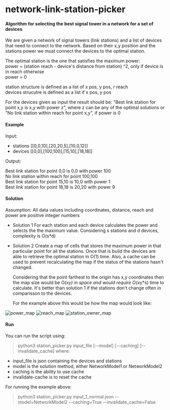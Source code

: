 # network-link-station-picker
#### Algorithm for selecting the best signal tower in a network for a set of devices ####

We are given a network of signal towers (link stations) and a list of devices that need to connect to the network. Based on their x,y position and the stations power we must connect the devices to the optimal station.

The optimal station is the one that satisfies the maximum power:  
power = (station reach - device's distance from station) ^2, only if device is in reach otherwise  
power = 0

station structure is defined as a list of x pos, y pos, r reach  
devices strucutre is defined as a list if x pos, y pos

For the devices given as input the result should be:
"Best link station for point x,y is x,y with power z", where z can be any of the optimal solutions
or  
"No link station within reach for point x,y", if power is 0

#### Example ####
Input:  
- stations [[0,0,10],[20,20,5],[10,0,12]]  
- devices [[0,0],[100,100],[15,10],[18,18]]

Output:  

Best link station for point 0,0 is 0,0 with power 100  
No link station within reach for point 100,100  
Best link station for point 15,10 is 10,0 with power 1  
Best link station for point 18,18 is 20,20 with power 9  


#### Solution ####

Assumption: All data values including coordinates, distance, reach and power are positive integer numbers 

- Solution 1
  For each station and each device calculates the power and selects the the maximum value.
  Considering s stations and d devices, complexity is O(s*d)
  
- Solution 2
  Create a map of cells that stores the maximum power in that particular point for all the stations.
  Once that is build the devices are able to retrieve the optimal station in O(1) time.
  Also, a cache can be used to prevent recalculating the map if the status of the stations hasn't changed.
  
  Considering that the point farthest to the origin has x,y coordinates then the map size would be O(x*y) 
  in space and would require O(x*y*s) time to calculate.
  It's better than solution 1 if the stations don't change often in comparisson to the devices.
  
  For the example above this would be how the map would look like:

![power_map](https://user-images.githubusercontent.com/48902923/129020202-ad341608-7717-47f7-b5c2-375605032613.png)
![reach_map](https://user-images.githubusercontent.com/48902923/129020197-346b3476-8a5b-4fe9-9c1d-fed849e0ab0e.png)
![station_owner_map](https://user-images.githubusercontent.com/48902923/129020204-2acd61c3-f09a-463e-bc1a-83dcad5366e8.png)


#### Run ####

You can run the script using:

> python3 station_picker.py input_file [--model] [--caching] [--invalidate_cache]
where:
  - input_file is json containing the devices and stations
  - model is the solution method, either NetworkModel1 or NetworkModel2 
  - caching is the ability to use cache
  - invalidate-cache is to reset the cache

For running the example above:
> python3 station_picker.py input_1_normal.json --model=NetworkModel2 --caching=True --invalidate_cache=False
